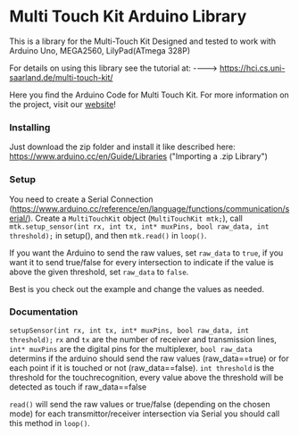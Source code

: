 # Multi Touch Kit Arduino Library

This is a library for the Multi-Touch Kit
Designed and tested to work with Arduino Uno, MEGA2560, LilyPad(ATmega 328P)

For details on using this library see the tutorial at:
----> https://hci.cs.uni-saarland.de/multi-touch-kit/

Here you find the Arduino Code for Multi Touch Kit.
For more information on the project, visit our [website](https://hci.cs.uni-saarland.de/multi-touch-kit/)!

### Installing

Just download the zip folder and install it like described here: https://www.arduino.cc/en/Guide/Libraries ("Importing a .zip Library")

### Setup

You need to create a Serial Connection (https://www.arduino.cc/reference/en/language/functions/communication/serial/).
Create a `MultiTouchKit` object (`MultiTouchKit mtk;`), call `mtk.setup_sensor(int rx, int tx, int* muxPins, bool raw_data, int threshold);` in setup(), and then `mtk.read()` in `loop()`.

If you want the Arduino to send the raw values, set `raw_data` to `true`, if you want it to send true/false for every intersection to indicate if the value is above the given threshold, set `raw_data` to `false`.

Best is you check out the example and change the values as needed.


### Documentation

`setupSensor(int rx, int tx, int* muxPins, bool raw_data, int threshold);`
`rx` and `tx` are the number of receiver and transmission lines, `int* muxPins` are the digital pins for the multiplexer, 
`bool raw_data` determins if the arduino should send the raw values (raw_data==true) or for each point if it is touched or not (raw_data==false).
`int threshold` is the threshold for the touchrecognition, every value above the threshold will be detected as touch if raw_data==false

`read()` will send the raw values or true/false (depending on the chosen mode) for each transmittor/receiver intersection via Serial
you should call this method in `loop()`.

